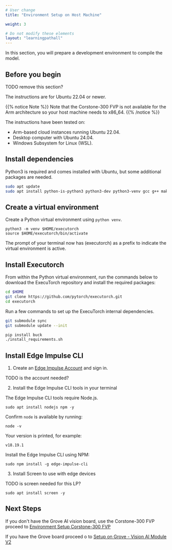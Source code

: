 ```yaml
---
# User change
title: "Environment Setup on Host Machine"

weight: 3

# Do not modify these elements
layout: "learningpathall"
---
```


In this section, you will prepare a development environment to compile the model.

## Before you begin

TODO remove this section?


The instructions are for Ubuntu 22.04 or newer.

{{% notice Note %}}
Note that the Corstone-300 FVP is not available for the Arm architecture so your host machine needs to x86_64.
{{% /notice %}}


The instructions have been tested on:
- Arm-based cloud instances running Ubuntu 22.04.
- Desktop computer with Ubuntu 24.04.
- Windows Subsystem for Linux (WSL).

## Install dependencies

Python3 is required and comes installed with Ubuntu, but some additional packages are needed.

```bash
sudo apt update
sudo apt install python-is-python3 python3-dev python3-venv gcc g++ make -y
```

## Create a virtual environment

Create a Python virtual environment using `python venv`.

```console
python3 -m venv $HOME/executorch
source $HOME/executorch/bin/activate
```
The prompt of your terminal now has (executorch) as a prefix to indicate the virtual environment is active.


## Install Executorch

From within the Python virtual environment, run the commands below to download the ExecuTorch repository and install the required packages:

``` bash
cd $HOME
git clone https://github.com/pytorch/executorch.git
cd executorch
```

Run a few commands to set up the ExecuTorch internal dependencies.
```bash
git submodule sync
git submodule update --init

pip install buck
./install_requirements.sh
```

## Install Edge Impulse CLI

1. Create an [Edge Impulse Account](https://studio.edgeimpulse.com/signup) and sign in.

TODO is the account needed?

2. Install the Edge Impulse CLI tools in your terminal

The Edge Impulse CLI tools require Node.js.

```console
sudo apt install nodejs npm -y
```

Confirm `node` is available by running:

```console
node -v
```

Your version is printed, for example:

```output
v18.19.1
```

Install the Edge Impulse CLI using NPM:

```console
sudo npm install -g edge-impulse-cli
```

3. Install Screen to use with edge devices

TODO is screen needed for this LP?

```console
sudo apt install screen -y
```

## Next Steps

If you don't have the Grove AI vision board, use the Corstone-300 FVP proceed to [Environment Setup Corstone-300 FVP](/learning-paths/microcontrollers/introduction-to-tinyml-on-arm/env-setup-6-fvp/)

If you have the Grove board proceed o to [Setup on Grove - Vision AI Module V2](/learning-paths/microcontrollers/introduction-to-tinyml-on-arm/setup-7-grove/)